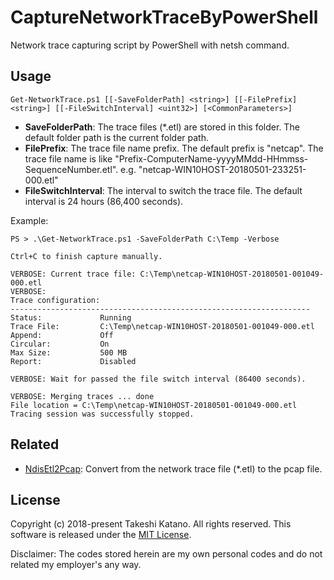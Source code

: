 # CaptureNetworkTraceByPowerShell

Network trace capturing script by PowerShell with netsh command.

## Usage

```
Get-NetworkTrace.ps1 [[-SaveFolderPath] <string>] [[-FilePrefix] <string>] [[-FileSwitchInterval] <uint32>] [<CommonParameters>]
```

- __SaveFolderPath__: The trace files (*.etl) are stored in this folder. The default folder path is the current folder path.
- __FilePrefix__: The trace file name prefix. The default prefix is "netcap". The trace file name is like "Prefix-ComputerName-yyyyMMdd-HHmmss-SequenceNumber.etl". e.g. "netcap-WIN10HOST-20180501-233251-000.etl"
- __FileSwitchInterval__: The interval to switch the trace file. The default interval is 24 hours (86,400 seconds).

Example:

```
PS > .\Get-NetworkTrace.ps1 -SaveFolderPath C:\Temp -Verbose

Ctrl+C to finish capture manually.

VERBOSE: Current trace file: C:\Temp\netcap-WIN10HOST-20180501-001049-000.etl
VERBOSE:
Trace configuration:
-------------------------------------------------------------------
Status:             Running
Trace File:         C:\Temp\netcap-WIN10HOST-20180501-001049-000.etl
Append:             Off
Circular:           On
Max Size:           500 MB
Report:             Disabled

VERBOSE: Wait for passed the file switch interval (86400 seconds).

VERBOSE: Merging traces ... done
File location = C:\Temp\netcap-WIN10HOST-20180501-001049-000.etl
Tracing session was successfully stopped.
```

## Related

- [NdisEtl2Pcap](https://github.com/tksh164/NdisEtl2Pcap): Convert from the network trace file (*.etl) to the pcap file.

## License

Copyright (c) 2018-present Takeshi Katano. All rights reserved. This software is released under the [MIT License](https://github.com/tksh164/CaptureNetworkTraceByPowerShell/blob/master/LICENSE).

Disclaimer: The codes stored herein are my own personal codes and do not related my employer's any way.
